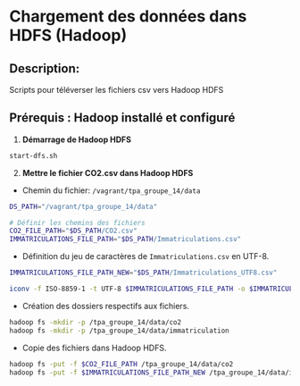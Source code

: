 # Chargement des données dans HDFS (Hadoop)

## Description:

Scripts pour téléverser les fichiers csv vers Hadoop HDFS

## Prérequis : Hadoop installé et configuré

1. **Démarrage de Hadoop HDFS**

```bash
start-dfs.sh
```

2. **Mettre le fichier CO2.csv dans Hadoop HDFS**

- Chemin du fichier: `/vagrant/tpa_groupe_14/data`

```bash
DS_PATH="/vagrant/tpa_groupe_14/data"

# Définir les chemins des fichiers
CO2_FILE_PATH="$DS_PATH/CO2.csv"
IMMATRICULATIONS_FILE_PATH="$DS_PATH/Immatriculations.csv"
```

- Définition du jeu de caractères de `Immatriculations.csv` en UTF-8.

```bash
IMMATRICULATIONS_FILE_PATH_NEW="$DS_PATH/Immatriculations_UTF8.csv"

iconv -f ISO-8859-1 -t UTF-8 $IMMATRICULATIONS_FILE_PATH -o $IMMATRICULATIONS_FILE_PATH_NEW
```

- Création des dossiers respectifs aux fichiers.

```bash
hadoop fs -mkdir -p /tpa_groupe_14/data/co2
hadoop fs -mkdir -p /tpa_groupe_14/data/immatriculation
```

- Copie des fichiers dans Hadoop HDFS.

```bash
hadoop fs -put -f $CO2_FILE_PATH /tpa_groupe_14/data/co2
hadoop fs -put -f $IMMATRICULATIONS_FILE_PATH_NEW /tpa_groupe_14/data/immatriculation
```

